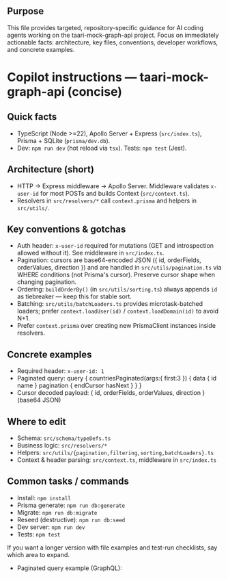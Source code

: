 Purpose
-------
This file provides targeted, repository-specific guidance for AI coding agents working on the taari-mock-graph-api project. Focus on immediately actionable facts: architecture, key files, conventions, developer workflows, and concrete examples.
# Copilot instructions — taari-mock-graph-api (concise)

Quick facts
-----------
- TypeScript (Node >=22), Apollo Server + Express (`src/index.ts`), Prisma + SQLite (`prisma/dev.db`).
- Dev: `npm run dev` (hot reload via `tsx`). Tests: `npm test` (Jest).

Architecture (short)
--------------------
- HTTP -> Express middleware -> Apollo Server. Middleware validates `x-user-id` for most POSTs and builds Context (`src/context.ts`).
- Resolvers in `src/resolvers/*` call `context.prisma` and helpers in `src/utils/`.

Key conventions & gotchas
-----------------------
- Auth header: `x-user-id` required for mutations (GET and introspection allowed without it). See middleware in `src/index.ts`.
- Pagination: cursors are base64-encoded JSON ({ id, orderFields, orderValues, direction }) and are handled in `src/utils/pagination.ts` via WHERE conditions (not Prisma's cursor). Preserve cursor shape when changing pagination.
- Ordering: `buildOrderBy()` (in `src/utils/sorting.ts`) always appends `id` as tiebreaker — keep this for stable sort.
- Batching: `src/utils/batchLoaders.ts` provides microtask-batched loaders; prefer `context.loadUser(id)` / `context.loadDomain(id)` to avoid N+1.
- Prefer `context.prisma` over creating new PrismaClient instances inside resolvers.

Concrete examples
-----------------
- Required header: `x-user-id: 1`
- Paginated query:
  query { countriesPaginated(args:{ first:3 }) { data { id name } pagination { endCursor hasNext } } }
- Cursor decoded payload: { id, orderFields, orderValues, direction } (base64 JSON)

Where to edit
-------------
- Schema: `src/schema/typeDefs.ts`
- Business logic: `src/resolvers/*`
- Helpers: `src/utils/{pagination,filtering,sorting,batchLoaders}.ts`
- Context & header parsing: `src/context.ts`, middleware in `src/index.ts`

Common tasks / commands
----------------------
- Install: `npm install`
- Prisma generate: `npm run db:generate`
- Migrate: `npm run db:migrate`
- Reseed (destructive): `npm run db:seed`
- Dev server: `npm run dev`
- Tests: `npm test`

If you want a longer version with file examples and test-run checklists, say which area to expand.
- Paginated query example (GraphQL):
